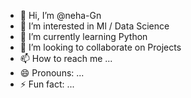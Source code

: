 - 👋 Hi, I’m @neha-Gn
- 👀 I’m interested in Ml / Data Science
- 🌱 I’m currently learning Python
- 💞️ I’m looking to collaborate on Projects    
- 📫 How to reach me ...
- 😄 Pronouns: ...
- ⚡ Fun fact: ...

<!---
neha-Gn/neha-Gn is a ✨ special ✨ repository because its `README.md` (this file) appears on your GitHub profile.
You can click the Preview link to take a look at your changes.
--->
